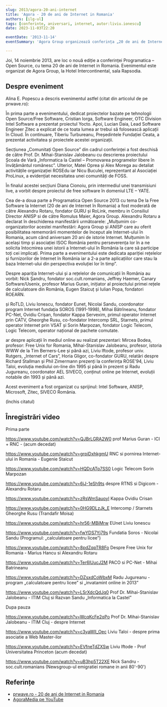 ```yaml
---
slug: 2013/agora-20-ani-internet
title: 'Agora - 20 de ani de Internet in Romania'
authors: [ilg-ul]
tags: [conferinte, aniversari, internet, autor:liviu.ionescu]
date: 2023-11-03T22:20

eventDate: '2013-11-14'
eventSummary: 'Agora Group organizează conferința „20 de ani de Internet in Romania”'

---
```


Joi, 14 noiembrie 2013, are loc o nouă ediție a conferinței
Programatica – Open Source, cu tema 20 de ani de Internet in Romania.
Evenimentul este organizat de Agora Group, la Hotel Intercontinental,
sala Rapsodia.

<!-- truncate -->

## Despre eveniment

Alina E. Popescu a descris evenimentul astfel (citat din articolul de pe prwave.ro):

În prima parte a evenimentului, dedicat proiectelor bazate pe tehnologii Open Source/Free Software, Cristian Iorga, Software Engineer, OTC Division Intel Software a prezentat proiectul Yocto. Apoi, Lucian Daia, Lead Software Engineer Zitec a explicat de ce toata lumea ar trebui să folosească aplicații în Cloud. În continuare, Tiberiu Turbureanu, Președintele Fundației Ceata, a prezentat activitatea și proiectele acestei organizații.

Secțiunea „Comunitați Open Source” din cadrul conferinței a fost deschisă de către Prof. Dr. Mihai-Stanislav Jalobeanu cu descrierea proiectului Școala de Vară „Informatica la Castel – Promovarea programelor libere în învățământul românesc”. Ulterior, Matei Oprea și Alex Morega au detaliat activitățile organizației ROSEdu iar Nicu Buculei, reprezentant al Asociației ProLinux, a evidențiat necesitatea unei comunități de FOSS.

În finalul acestei secțiuni Diana Cionoiu, prin intermediul unei transmisiuni live, a vorbit despre proiectul de free software în domeniul LTE – YATE.

Cea de-a doua parte a Programatica Open Source 2013 cu tema De la Free Software la Internet (20 de ani de Internet în Romania) a fost moderată de către Alexandru Rotaru, fondator GURU și RoLink, membru in Consiliul Director ANISP si de către Romulus Maier, Agora Group. Alexandru Rotaru a declarat în deschiderea manifestării următoarele: „Mulțumim co-organizatorilor acestei manifestări: Agora Group și ANISP care au oferit posibilitatea rememorării momentelor de început ale Internet-ului în Romania, acum când aniversam 20 ani de istorie Internet. Mulțumim în același timp și asociației ISOC România pentru perseverența lor în a ne solicita întocmirea unei istorii a Internet-ului în România la care să participe toți cei implicați. Prima parte a evenimentului este dedicata apariției rețelelor și furnizorilor de Internet în România iar a 2-a parte aplicațiilor care stau la baza Internet-ului din perspectiva evoluției lor în timp”.

Despre apariția Internet-ului și a rețelelor de comunicații în România au vorbit: Nick Șandru, fondator soc.cult.romanians, Jeffrey Haemer, Canary Software/Usenix, profesor Marius Guran, inițiator al proiectului primei rețele de calculatoare din România, Eugen Staicuț și Iulian Popa, fondatori ROEARN.

și RoTLD, Liviu Ionescu, fondator Eunet, Nicolai Sandu, coordonator program Internet fundația SOROS (1991-1998), Mihai Bătrîneanu, fondator PC-Net, Ovidiu Crișan, fondator Kappa Servexim, primul operator Internet prin CATV, Gheorghe Rusu, co-fondator Intercomp SRL, Starnets, primul operator Internet prin VSAT și Sorin Marpozan, fondator Logic Telecom, Logic Telecom, operator național de pachete comutate.

ar despre aplicații în mediul online au realizat prezentari: Mircea Bodea, profesor: Free Unix for Romania, Mihai-Stanislav Jalobeanu, profesor, istoria WWW de la Tim Berners-Lee și până azi, Liviu Iftode, profesor univ. Rutgers, „Internet of Cars”, Horia Gligor, co-fondator GURU, relatări despre Richard Stallman și Phil Zimermann prezenți la conferința ROSE'94, Liviu Taloi, evoluția mediului on-line din 1995 și până în prezent și Radu Jugureanu, coordonator AEL SIVECO, conținut online pe Internet, evoluții notabile din 1993 și până azi.

Acest eveniment a fost organizat cu sprijinul: Intel Software, ANISP, Microsoft, Zitec, SIVECO România.

(închis citatul)

## Înregistrări video

Prima parte

https://www.youtube.com/watch?v=QJBrLGRA2W0
prof Marius Guran - ICI + RNC - (acum decedat)

https://www.youtube.com/watch?v=grpiDxhkgmU
RNC si pornirea Internet-ului in Romania - Eugenie Staicut

https://www.youtube.com/watch?v=HQDcATp7SS0
Logic Telecom Sorin Marpozan

https://www.youtube.com/watch?v=6jJ-1eSh9ts
despre RTNS si Digicom - Alexandru Rotaru

https://www.youtube.com/watch?v=zRsWmSauoyI
Kappa Ovidiu Crisan

https://www.youtube.com/watch?v=0HG9DLzJk_E
Intercomp / Starnets Gheorghe Rusu (Trandafir Moisa)

https://www.youtube.com/watch?v=hr56-MBiMrw
EUnet Liviu Ionescu

https://www.youtube.com/watch?v=fwYDS7Yj79s
Fundatia Soros - Nicolai Sandu (Programul: „calculatoare pentru licee”)

https://www.youtube.com/watch?v=8pdZqpTR8Fo
Despre Free Unix for Romania - Marius Hancu si Alexandru Rotaru

https://www.youtube.com/watch?v=Ter6lUucJ2M
PACO si PC-Net - Mihai Batrineanu

https://www.youtube.com/watch?v=DZsxdCoWbxM
Radu Jugureanu - program „calculatoare pentru licee” si „invatamint online in 2013”

https://www.youtube.com/watch?v=LSrXdcQdJq0
Prof Dr. Mihai-Stanislav Jalobeanu - ITIM Cluj  si Razvan Sandu „Informatica la Castel”

Dupa pauza

https://www.youtube.com/watch?v=WcqKcFe2qPo
Prof Dr. Mihai-Stanislav Jalobeanu - ITIM Cluj  - despre Internet

https://www.youtube.com/watch?v=c3yaWlI_Oec
Liviu Taloi - despre prima asociatie a Web Master-ilor

https://www.youtube.com/watch?v=EVfneTdZXSw
Liviu Iftode - Prof Universitatea Princeton (acum decedat)

https://www.youtube.com/watch?v=uB3hp5T22XE
Nick Sandru - soc.cult.romanians  (Newsgroup-ul emigratiei romane in anii 80'-90')

## Referințe

- [prwave.ro - 20 de ani de Internet in Romania](https://www.prwave.ro/20-de-ani-de-internet-in-romania-evocati-la-programatica/)
- [AgoraMedia pe YouTube](https://www.youtube.com/@AgoraMEDIAsa/videos)
